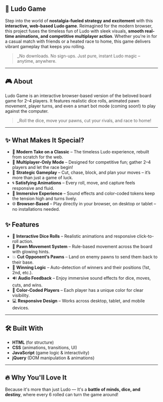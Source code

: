## 🎲 Ludo Game
Step into the world of **nostalgia-fueled strategy and excitement** with this **interactive, web-based Ludo game**. Reimagined for the modern browser, this project fuses the timeless fun of Ludo with sleek visuals, **smooth real-time animations, and competitive multiplayer action**. Whether you're in for a casual match with friends or a heated race to home, this game delivers vibrant gameplay that keeps you rolling.

> _No downloads. No sign-ups. Just pure, instant Ludo magic – anytime, anywhere.

---

## 🎮 About
Ludo Game is an interactive browser-based version of the beloved board game for 2–4 players. It features realistic dice rolls, animated pawn movement, player turns, and even a smart bot mode (coming soon!) to play against the computer.

> _Roll the dice, move your pawns, cut your rivals, and race to home!

---

## ✨ What Makes It Special?
- 🌟 **Modern Take on a Classic** – The timeless Ludo experience, rebuilt from scratch for the web.
- 👥 **Multiplayer-Only Mode** – Designed for competitive fun; gather 2–4 players and let the race begin!
- 🎯 **Strategic Gameplay** – Cut, chase, block, and plan your moves – it’s more than just a game of luck.
- 🌀 **Satisfying Animations** – Every roll, move, and capture feels responsive and fluid.
- 💬 **Immersive Experience** – Sound effects and color-coded tokens keep the tension high and turns lively.
- 🌐 **Browser-Based** – Play directly in your browser, on desktop or tablet – no installations needed.


## ✨ Features
- 🎲 **Interactive Dice Rolls** – Realistic animations and responsive click-to-roll action.
- 🧿 **Pawn Movement System** – Rule-based movement across the board with glowing hints.
- 💥 **Cut Opponent’s Pawns** – Land on enemy pawns to send them back to their base.
- 🏁 **Winning Logic** – Auto-detection of winners and their positions (1st, 2nd, etc.).
- 🔊 **Audio Feedback** – Enjoy immersive sound effects for dice, moves, cuts, and wins.
- 🌈 **Color-Coded Players** – Each player has a unique color for clear visibility.
- 💻 **Responsive Design** – Works across desktop, tablet, and mobile devices.
  
---

## 🛠️ Built With
- **HTML** (for structure)
- **CSS** (animations, transitions, UI)
- **JavaScript** (game logic & interactivity)
- **jQuery** (DOM manipulation & animations)

---

## 🔥 Why You'll Love It
Because it's more than just Ludo —
It's a **battle of minds, dice, and destiny**, where every 6 rolled can turn the game around!
